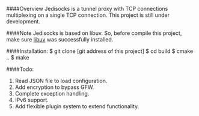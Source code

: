 ####Overview
Jedisocks is a tunnel proxy with TCP connections multiplexing on a single TCP connection. This project is still under development.

####Note
Jedisocks is based on libuv. So, before compile this project, make sure [libuv](https://github.com/libuv/libuv) was successfully installed.

####Installation: 
	$ git clone [git address of this project]
	$ cd build
	$ cmake ..
	$ make

####Todo:
1. Read JSON file to load configuration.
2. Add encryption to bypass GFW.
3. Complete exception handling.
4. IPv6 support.
5. Add flexible plugin system to extend functionality.
